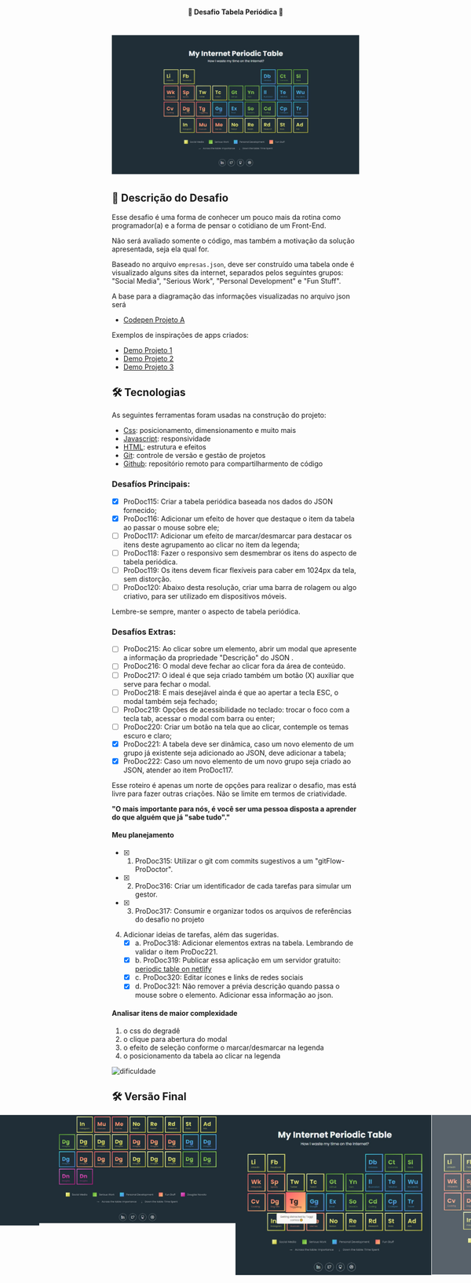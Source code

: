 <h4 align="center"> 
	🚧 Desafio Tabela Periódica 🚀
</h4> 

<h1 align="center">
    <img alt="periodictable" title="#PeriodicTable" src="/assets/tela-1.jpg" />
</h1>

## 🚀 Descrição do Desafio

Esse desafio é uma forma de conhecer um pouco mais da rotina como programador(a) e a forma de pensar o cotidiano de um Front-End. 

Não será avaliado somente o código, mas também a motivação da solução apresentada, seja ela qual for.

Baseado no arquivo `empresas.json`, deve ser construído uma tabela onde é visualizado alguns sites da internet, separados pelos seguintes grupos: "Social Media", "Serious Work", "Personal Development" e "Fun Stuff". 

A base para a diagramação das informações visualizadas no arquivo json será 
- [Codepen Projeto A](https://codepen.io/oliviale/pen/ZmvPPd)

Exemplos de inspirações de apps criados: 
- [Demo Projeto 1](https://drive.google.com/file/d/1ytAPwfjS1RTQeLs031-NV_DKB7ZsA7KL/view?usp=sharing) 
- [Demo Projeto 2](https://drive.google.com/file/d/1TAYMbZJ1Rt9MoEwWJyQfmkjndmxrLXze/view?usp=sharing)
- [Demo Projeto 3](https://drive.google.com/file/d/1Klq4GgfCZYygFGg8mBMZC_cO1VXo-eWn/view?usp=sharing)

## 🛠 Tecnologias

As seguintes ferramentas foram usadas na construção do projeto:

- [Css][css]: posicionamento, dimensionamento e muito mais
- [Javascript][javascript]: responsividade
- [HTML][html]: estrutura e efeitos 
- [Git][git]: controle de versão e gestão de projetos
- [Github][github]: repositório remoto para compartilharmento de código

### Desafíos Principais:

- [x] ProDoc115: Criar a tabela periódica baseada nos dados do JSON fornecido;
- [x] ProDoc116: Adicionar um efeito de hover que destaque o item da tabela ao passar o mouse sobre ele;
- [ ] ProDoc117: Adicionar um efeito de marcar/desmarcar para destacar os itens deste agrupamento ao clicar no item da legenda;
- [ ] ProDoc118: Fazer o responsivo sem desmembrar os itens do aspecto de tabela periódica.
- [ ] ProDoc119: Os itens devem ficar flexíveis para caber em 1024px da tela, sem distorção. 
- [ ] ProDoc120: Abaixo desta resolução, criar uma barra de rolagem ou algo criativo, para ser utilizado em dispositivos móveis. 

Lembre-se sempre, manter o aspecto de tabela periódica.

### Desafíos Extras:

- [ ] ProDoc215: Ao clicar sobre um elemento, abrir um modal que apresente a informação da propriedade "Descrição" do JSON . 
- [ ] ProDoc216: O modal deve fechar ao clicar fora da área de conteúdo. 
- [ ] ProDoc217: O ideal é que seja criado também um botão (X) auxiliar que serve para fechar o modal. 
- [ ] ProDoc218: E mais desejável ainda é que ao apertar a tecla ESC, o modal também seja fechado;
- [ ] ProDoc219: Opções de acessibilidade no teclado: trocar o foco com a tecla tab, acessar o modal com barra ou enter;
- [ ] ProDoc220: Criar um botão na tela que ao clicar, contemple os temas escuro e claro;
- [x] ProDoc221: A tabela deve ser dinâmica, caso um novo elemento de um grupo já existente seja adicionado ao JSON, deve adicionar a tabela;
- [x] ProDoc222: Caso um novo elemento de um novo grupo seja criado ao JSON, atender ao item ProDoc117.

Esse roteiro é apenas um norte de opções para realizar o desafio, mas está livre para fazer outras criações. Não se limite em termos de criatividade. 

**"O mais importante para nós, é você ser uma pessoa disposta a aprender do que alguém que já "sabe tudo"."**

#### Meu planejamento

- [x] 1. ProDoc315: Utilizar o git com commits sugestivos a um "gitFlow-ProDoctor". 
- [x] 2. ProDoc316: Criar um identificador de cada tarefas para simular um gestor. 
- [x] 3. ProDoc317: Consumir e organizar todos os arquivos de referências do desafio no projeto </br>
4. Adicionar ideias de tarefas, além das sugeridas. 
    - [x] a.  ProDoc318: Adicionar elementos extras na tabela. Lembrando de validar o item ProDoc221. 
    - [x] b.  ProDoc319: Publicar essa aplicação em um servidor gratuito: [periodic table on netlify](https://musing-poitras-bf14e7.netlify.app/)
    - [x] c.  ProDoc320: Editar ícones e links de redes sociais 
    - [x] d.  ProDoc321: Não remover a prévia descrição quando passa o mouse sobre o elemento. Adicionar essa informação ao json. 

#### Analisar itens de maior complexidade 

1. o css do degradê 
2. o clique para abertura do modal
3. o efeito de seleção conforme o marcar/desmarcar na legenda
4. o posicionamento da tabela ao clicar na legenda 
<img alt="dificuldade" title="#dificuldade" src="/assets/dificuldade.jpg" width="400px">

## 🛠 Versão Final

<p align="center" style="display: flex; align-items: flex-start; justify-content: center;">
  <img alt="periodictable" title="#PeriodicTable" src="/assets/tela-1.jpg" width="400px">
  <img alt="periodictable" title="#PeriodicTable" src="/assets/tela-4.jpg" width="400px"> 
  <img alt="periodictable" title="#PeriodicTable" src="/assets/tela-2.jpg" width="400px">
  <img alt="periodictable" title="#PeriodicTable" src="/assets/tela-3.jpg" width="400px"> 
</p>

[git]: https://git-scm.com/doc
[github]: https://docs.github.com/en
[css]: https://developer.mozilla.org/en-US/docs/Web/CSS 
[html]: https://developer.mozilla.org/en-US/docs/Web/HTML
[javascript]: https://developer.mozilla.org/en-US/docs/Web/JavaScript 